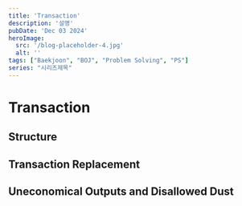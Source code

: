 ```yaml
---
title: 'Transaction'
description: '설명'
pubDate: 'Dec 03 2024'
heroImage:
  src: '/blog-placeholder-4.jpg'
  alt: ''
tags: ["Baekjoon", "BOJ", "Problem Solving", "PS"]
series: "시리즈제목"
---
```


# Transaction

## Structure

## Transaction Replacement

## Uneconomical Outputs and Disallowed Dust